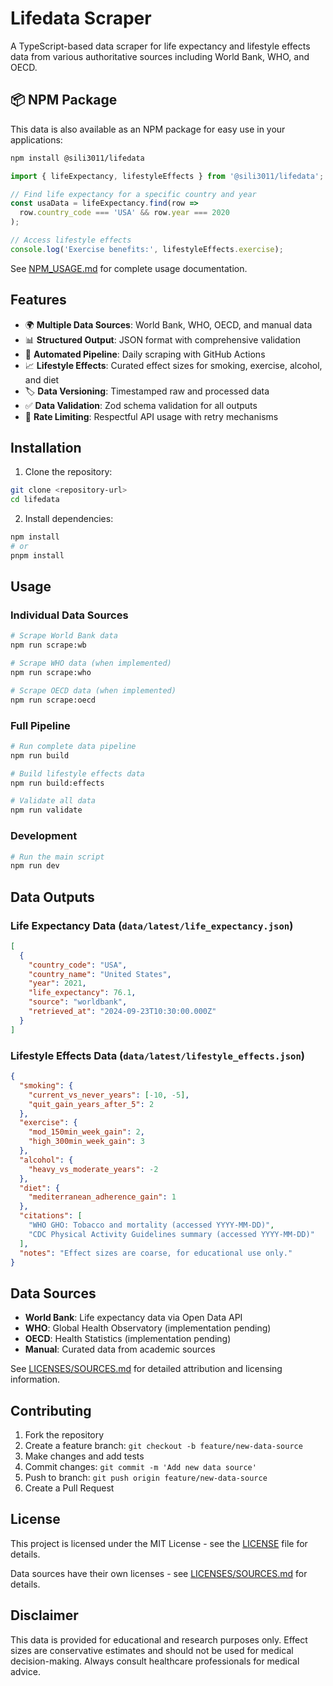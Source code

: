 # Lifedata Scraper

A TypeScript-based data scraper for life expectancy and lifestyle effects data from various authoritative sources including World Bank, WHO, and OECD.

## 📦 NPM Package

This data is also available as an NPM package for easy use in your applications:

```bash
npm install @sili3011/lifedata
```

```javascript
import { lifeExpectancy, lifestyleEffects } from '@sili3011/lifedata';

// Find life expectancy for a specific country and year
const usaData = lifeExpectancy.find(row => 
  row.country_code === 'USA' && row.year === 2020
);

// Access lifestyle effects
console.log('Exercise benefits:', lifestyleEffects.exercise);
```

See [NPM_USAGE.md](NPM_USAGE.md) for complete usage documentation.

## Features

- 🌍 **Multiple Data Sources**: World Bank, WHO, OECD, and manual data
- 📊 **Structured Output**: JSON format with comprehensive validation
- 🔄 **Automated Pipeline**: Daily scraping with GitHub Actions
- 📈 **Lifestyle Effects**: Curated effect sizes for smoking, exercise, alcohol, and diet
- 🏷️ **Data Versioning**: Timestamped raw and processed data
- ✅ **Data Validation**: Zod schema validation for all outputs
- 🚦 **Rate Limiting**: Respectful API usage with retry mechanisms

## Installation

1. Clone the repository:
```bash
git clone <repository-url>
cd lifedata
```

2. Install dependencies:
```bash
npm install
# or
pnpm install
```

## Usage

### Individual Data Sources

```bash
# Scrape World Bank data
npm run scrape:wb

# Scrape WHO data (when implemented)
npm run scrape:who

# Scrape OECD data (when implemented)
npm run scrape:oecd
```

### Full Pipeline

```bash
# Run complete data pipeline
npm run build

# Build lifestyle effects data
npm run build:effects

# Validate all data
npm run validate
```

### Development

```bash
# Run the main script
npm run dev
```

## Data Outputs

### Life Expectancy Data (`data/latest/life_expectancy.json`)

```json
[
  {
    "country_code": "USA",
    "country_name": "United States",
    "year": 2021,
    "life_expectancy": 76.1,
    "source": "worldbank",
    "retrieved_at": "2024-09-23T10:30:00.000Z"
  }
]
```

### Lifestyle Effects Data (`data/latest/lifestyle_effects.json`)

```json
{
  "smoking": {
    "current_vs_never_years": [-10, -5],
    "quit_gain_years_after_5": 2
  },
  "exercise": {
    "mod_150min_week_gain": 2,
    "high_300min_week_gain": 3
  },
  "alcohol": {
    "heavy_vs_moderate_years": -2
  },
  "diet": {
    "mediterranean_adherence_gain": 1
  },
  "citations": [
    "WHO GHO: Tobacco and mortality (accessed YYYY-MM-DD)",
    "CDC Physical Activity Guidelines summary (accessed YYYY-MM-DD)"
  ],
  "notes": "Effect sizes are coarse, for educational use only."
}
```

## Data Sources

- **World Bank**: Life expectancy data via Open Data API
- **WHO**: Global Health Observatory (implementation pending)
- **OECD**: Health Statistics (implementation pending)
- **Manual**: Curated data from academic sources

See [LICENSES/SOURCES.md](LICENSES/SOURCES.md) for detailed attribution and licensing information.

## Contributing

1. Fork the repository
2. Create a feature branch: `git checkout -b feature/new-data-source`
3. Make changes and add tests
4. Commit changes: `git commit -m 'Add new data source'`
5. Push to branch: `git push origin feature/new-data-source`
6. Create a Pull Request

## License

This project is licensed under the MIT License - see the [LICENSE](LICENSE) file for details.

Data sources have their own licenses - see [LICENSES/SOURCES.md](LICENSES/SOURCES.md) for details.

## Disclaimer

This data is provided for educational and research purposes only. Effect sizes are conservative estimates and should not be used for medical decision-making. Always consult healthcare professionals for medical advice.